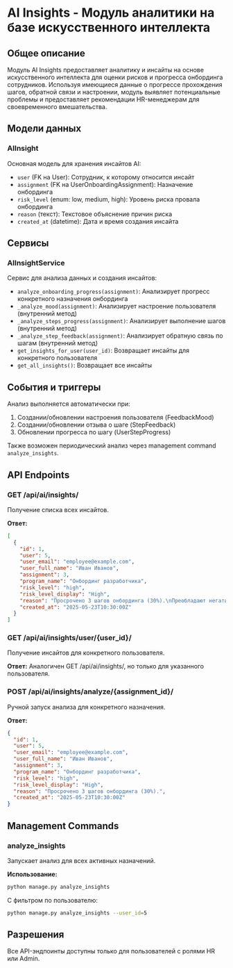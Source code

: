 # AI Insights - Модуль аналитики на базе искусственного интеллекта

## Общее описание

Модуль AI Insights предоставляет аналитику и инсайты на основе искусственного интеллекта для оценки рисков и прогресса онбординга сотрудников. Используя имеющиеся данные о прогрессе прохождения шагов, обратной связи и настроении, модуль выявляет потенциальные проблемы и предоставляет рекомендации HR-менеджерам для своевременного вмешательства.

## Модели данных

### AIInsight

Основная модель для хранения инсайтов AI:

- `user` (FK на User): Сотрудник, к которому относится инсайт
- `assignment` (FK на UserOnboardingAssignment): Назначение онбординга
- `risk_level` (enum: low, medium, high): Уровень риска провала онбординга
- `reason` (текст): Текстовое объяснение причин риска
- `created_at` (datetime): Дата и время создания инсайта

## Сервисы

### AIInsightService

Сервис для анализа данных и создания инсайтов:

- `analyze_onboarding_progress(assignment)`: Анализирует прогресс конкретного назначения онбординга
- `_analyze_mood(assignment)`: Анализирует настроение пользователя (внутренний метод)
- `_analyze_steps_progress(assignment)`: Анализирует выполнение шагов (внутренний метод)
- `_analyze_step_feedback(assignment)`: Анализирует обратную связь по шагам (внутренний метод)
- `get_insights_for_user(user_id)`: Возвращает инсайты для конкретного пользователя
- `get_all_insights()`: Возвращает все инсайты

## События и триггеры

Анализ выполняется автоматически при:

1. Создании/обновлении настроения пользователя (FeedbackMood)
2. Создании/обновлении отзыва о шаге (StepFeedback)
3. Обновлении прогресса по шагу (UserStepProgress)

Также возможен периодический анализ через management command `analyze_insights`.

## API Endpoints

### GET /api/ai/insights/

Получение списка всех инсайтов.

**Ответ:**
```json
[
  {
    "id": 1,
    "user": 5,
    "user_email": "employee@example.com",
    "user_full_name": "Иван Иванов",
    "assignment": 3,
    "program_name": "Онбординг разработчика",
    "risk_level": "high",
    "risk_level_display": "High",
    "reason": "Просрочено 3 шагов онбординга (30%).\nПреобладают негативные настроения в последние 7 дней.",
    "created_at": "2025-05-23T10:30:00Z"
  }
]
```

### GET /api/ai/insights/user/{user_id}/

Получение инсайтов для конкретного пользователя.

**Ответ:** 
Аналогичен GET /api/ai/insights/, но только для указанного пользователя.

### POST /api/ai/insights/analyze/{assignment_id}/

Ручной запуск анализа для конкретного назначения.

**Ответ:**
```json
{
  "id": 1,
  "user": 5,
  "user_email": "employee@example.com",
  "user_full_name": "Иван Иванов",
  "assignment": 3,
  "program_name": "Онбординг разработчика",
  "risk_level": "high",
  "risk_level_display": "High",
  "reason": "Просрочено 3 шагов онбординга (30%).",
  "created_at": "2025-05-23T10:30:00Z"
}
```

## Management Commands

### analyze_insights

Запускает анализ для всех активных назначений.

**Использование:**
```bash
python manage.py analyze_insights
```

С фильтром по пользователю:
```bash
python manage.py analyze_insights --user_id=5
```

## Разрешения

Все API-эндпоинты доступны только для пользователей с ролями HR или Admin.
